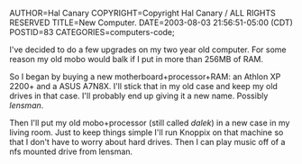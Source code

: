 AUTHOR=Hal Canary
COPYRIGHT=Copyright Hal Canary / ALL RIGHTS RESERVED
TITLE=New Computer.
DATE=2003-08-03 21:56:51-05:00 (CDT)
POSTID=83
CATEGORIES=computers-code;

I've decided to do a few upgrades on my two year old computer. For some reason my old mobo would balk if I put in more than 256MB of RAM.

So I began by buying a new motherboard+processor+RAM: an Athlon XP 2200+ and a ASUS A7N8X. I'll stick that in my old case and keep my old drives in that case. I'll probably end up giving it a new name. Possibly _lensman_.

Then I'll put my old mobo+processor (still called _dalek_) in a new case in my living room. Just to keep things simple I'll run Knoppix on that machine so that I don't have to worry about hard drives. Then I can play music off of a nfs mounted drive from lensman.
